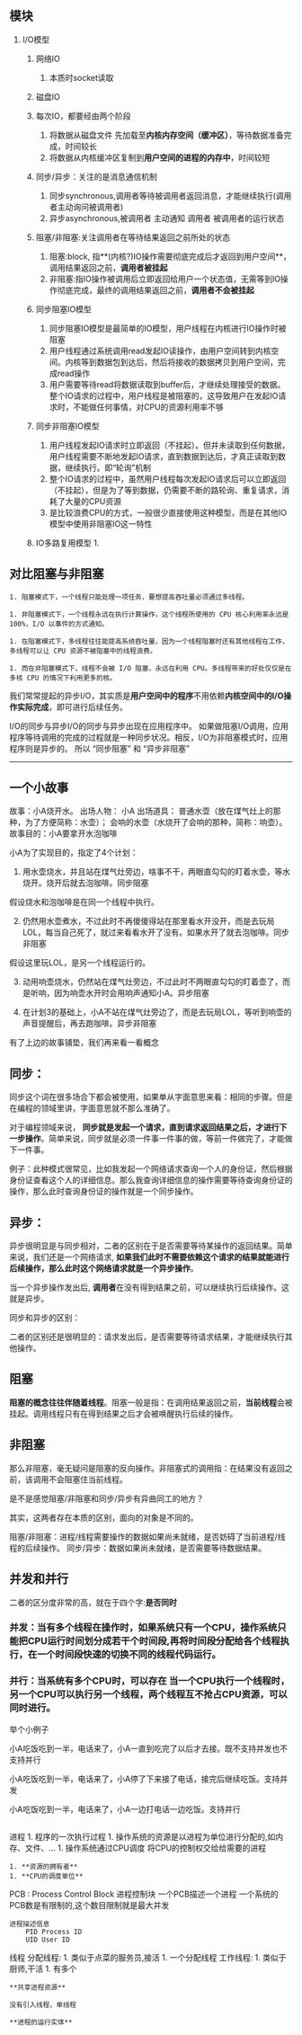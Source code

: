 
## 模块
1. I/O模型
    1. 网络IO
        1. 本质时socket读取
    1. 磁盘IO

    1. 每次IO，都要经由两个阶段
        1. 将数据从磁盘文件 先加载至**内核内存空间（缓冲区）**，等待数据准备完成，时间较长
        1. 将数据从内核缓冲区复制到**用户空间的进程的内存中**，时间较短

    1. 同步/异步：关注的是消息通信机制
        1. 同步synchronous,调用者等待被调用者返回消息，才能继续执行(调用者主动询问被调用者)
        1. 异步asynchronous,被调用者 主动通知 调用者 被调用者的运行状态

    1. 阻塞/非阻塞:关注调用者在等待结果返回之前所处的状态
        1. 阻塞:block, 指**(内核?)IO操作需要彻底完成后才返回到用户空间**，调用结果返回之前，**调用者被挂起**
        1. 非阻塞:指IO操作被调用后立即返回给用户一个状态值，无需等到IO操作彻底完成，最终的调用结果返回之前，**调用者不会被挂起**

    1. 同步阻塞IO模型
        1. 同步阻塞IO模型是最简单的IO模型，用户线程在内核进行IO操作时被阻塞
        1. 用户线程通过系统调用read发起IO读操作，由用户空间转到内核空间。内核等到数据包到达后，然后将接收的数据拷贝到用户空间，完成read操作
        1. 用户需要等待read将数据读取到buffer后，才继续处理接受的数据。整个IO请求的过程中，用户线程是被阻塞的，这导致用户在发起IO请求时，不能做任何事情，对CPU的资源利用率不够
    1. 同步非阻塞IO模型
        1. 用户线程发起IO请求时立即返回（不挂起）。但并未读取到任何数据，用户线程需要不断地发起IO请求，直到数据到达后，才真正读取到数据，继续执行。即“轮询”机制
        1. 整个IO请求的过程中，虽然用户线程每次发起IO请求后可以立即返回（不挂起），但是为了等到数据，仍需要不断的路轮询、重复请求，消耗了大量的CPU资源
        1. 是比较浪费CPU的方式，一般很少直接使用这种模型，而是在其他IO模型中使用非阻塞IO这一特性
    1. IO多路复用模型
        1. 

## 对比阻塞与非阻塞
    1. 阻塞模式下，一个线程只能处理一项任务，要想提高吞吐量必须通过多线程。

    1. 非阻塞模式下，一个线程永远在执行计算操作，这个线程所使用的 CPU 核心利用率永远是 100%，I/O 以事件的方式通知。

    1. 在阻塞模式下，多线程往往能提高系统吞吐量，因为一个线程阻塞时还有其他线程在工作，多线程可以让 CPU 资源不被阻塞中的线程浪费。

    1. 而在非阻塞模式下，线程不会被 I/O 阻塞，永远在利用 CPU。多线程带来的好处仅仅是在多核 CPU 的情况下利用更多的核。

我们常常提起的异步I/O，其实质是**用户空间中的程序**不用依赖**内核空间中的I/O操作实际完成**，即可进行后续任务。


I/O的同步与异步I/O的同步与异步出现在应用程序中。
    如果做阻塞I/O调用，应用程序等待调用的完成的过程就是一种同步状况。相反，I/O为非阻塞模式时，应用程序则是异步的。
    所以 “同步阻塞”  和  “异步非阻塞”





---

## 一个小故事

故事：小A烧开水。
出场人物：  小A
出场道具：  普通水壶（放在煤气灶上的那种，为了方便简称：水壶）；
            会响的水壶（水烧开了会响的那种，简称：响壶）。
            故事目的：小A要拿开水泡咖啡

小A为了实现目的，指定了4个计划：

1. 用水壶烧水，并且站在煤气灶旁边，啥事不干，两眼直勾勾的盯着水壶，等水烧开。烧开后就去泡咖啡。同步阻塞

假设烧水和泡咖啡是在同一个线程中执行。

2. 仍然用水壶煮水，不过此时不再傻傻得站在那里看水开没开，而是去玩局LOL，每当自己死了，就过来看看水开了没有。如果水开了就去泡咖啡。同步非阻塞

假设这里玩LOL，是另一个线程运行的。

3. 动用响壶烧水，仍然站在煤气灶旁边，不过此时不两眼直勾勾的盯着壶了，而是听响，因为响壶水开时会用响声通知小A。异步阻塞

4. 在计划3的基础上，小A不站在煤气灶旁边了，而是去玩局LOL，等听到响壶的声音提醒后，再去跑咖啡。异步非阻塞

有了上边的故事铺垫，我们再来看一看概念

## 同步：

同步这个词在很多场合下都会被使用，如果单从字面意思来看：相同的步骤。但是在编程的领域里讲，字面意思就不那么准确了。

对于编程领域来说， **同步就是发起一个请求，直到请求返回结果之后，才进行下一步操作**。简单来说，同步就是必须一件事一件事的做，等前一件做完了，才能做下一件事。

例子：此种模式很常见，比如我发起一个网络请求查询一个人的身份证，然后根据身份证查看这个人的详细信息。那么我查询详细信息的操作需要等待查询身份证的操作，那么此时查询身份证的操作就是一个同步操作。

## 异步：

异步很明显是与同步相对，二者的区别在于是否需要等待某操作的返回结果。简单来说，我们还是一个网络请求, **如果我们此时不需要依赖这个请求的结果就能进行后续操作，那么此时这个网络请求就是一个异步操作**。

当一个异步操作发出后, **调用者**在没有得到结果之前，可以继续执行后续操作。这就是异步。

同步和异步的区别：

二者的区别还是很明显的：请求发出后，是否需要等待请求结果，才能继续执行其他操作。

## 阻塞

**阻塞的概念往往伴随着线程**。阻塞一般是指：在调用结果返回之前，**当前线程**会被挂起。调用线程只有在得到结果之后才会被唤醒执行后续的操作。

## 非阻塞

那么非阻塞，毫无疑问是阻塞的反向操作。非阻塞式的调用指：在结果没有返回之前，该调用不会阻塞住当前线程。

是不是感觉阻塞/非阻塞和同步/异步有异曲同工的地方？

其实，这两者存在本质的区别，面向的对象是不同的。

阻塞/非阻塞：进程/线程需要操作的数据如果尚未就绪，是否妨碍了当前进程/线程的后续操作。
同步/异步：数据如果尚未就绪，是否需要等待数据结果。

## 并发和并行

二者的区分度非常的高，就在于四个字:**是否同时**

### 并发：当有多个线程在操作时，如果系统只有一个CPU，操作系统只能把CPU运行时间划分成若干个时间段,再将时间段分配给各个线程执行，在一个时间段快速的切换不同的线程代码运行。

### 并行：当系统有多个CPU时，可以存在 当一个CPU执行一个线程时，另一个CPU可以执行另一个线程，两个线程互不抢占CPU资源，可以同时进行。

举个小例子

小A吃饭吃到一半，电话来了，小A一直到吃完了以后才去接。既不支持并发也不支持并行

小A吃饭吃到一半，电话来了，小A停了下来接了电话，接完后继续吃饭。支持并发

小A吃饭吃到一半，电话来了，小A一边打电话一边吃饭。支持并行



##
进程
    1. 程序的一次执行过程
    1. 操作系统的资源是以进程为单位进行分配的,如内存、文件、...
    1. 操作系统通过CPU调度 将CPU的控制权交给给需要的进程


    1. **资源的拥有者**
    1. **CPU的调度单位**

PCB : Process Control Block 进程控制块
    一个PCB描述一个进程
    一个系统的PCB数是有限制的,这个数目限制就是最大并发

    进程描述信息
        PID Process ID
        UID User ID

线程
    分配线程:
        1. 类似于点菜的服务员,接活
        1. 一个分配线程
    工作线程:
        1. 类似于厨师,干活
        1. 有多个

    **共享进程资源**

    没有引入线程，单线程

    **进程的运行实体**



